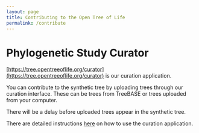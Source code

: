 ```yaml
---
layout: page
title: Contributing to the Open Tree of Life
permalink: /contribute
---
```


# Phylogenetic Study Curator
[https://tree.opentreeoflife.org/curator](https://tree.opentreeoflife.org/curator)
is our curation application.


You can contribute to the synthetic tree by uploading trees 
    through our curation interface.
These can be trees from TreeBASE or trees uploaded from your computer.

There will be a delay before uploaded trees appear in the
  synthetic tree.

There are detailed instructions [here](https://github.com/OpenTreeOfLife/opentree/wiki/Submitting-phylogenies-to-Open-Tree-of-Life) on how to use
the curation application.